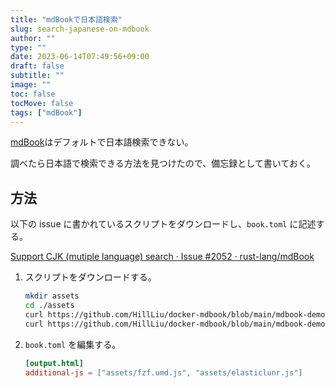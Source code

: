 ```yaml
---
title: "mdBookで日本語検索"
slug: search-japanese-on-mdbook
author: ""
type: ""
date: 2023-06-14T07:49:56+09:00
draft: false
subtitle: ""
image: ""
toc: false
tocMove: false
tags: ["mdBook"]
---
```


[mdBook](https://github.com/rust-lang/mdBook)はデフォルトで日本語検索できない。

調べたら日本語で検索できる方法を見つけたので、備忘録として書いておく。

## 方法

以下の issue に書かれているスクリプトをダウンロードし、`book.toml` に記述する。

[Support CJK (mutiple language) search · Issue #2052 · rust-lang/mdBook](https://github.com/rust-lang/mdBook/issues/2052)

1. スクリプトをダウンロードする。

   ```bash
   mkdir assets
   cd ./assets
   curl https://github.com/HillLiu/docker-mdbook/blob/main/mdbook-demo/assets/fzf.umd.js -O
   curl https://github.com/HillLiu/docker-mdbook/blob/main/mdbook-demo/assets/elasticlunr.js -O
   ```

2. `book.toml` を編集する。

   ```toml
   [output.html]
   additional-js = ["assets/fzf.umd.js", "assets/elasticlunr.js"]
   ```

